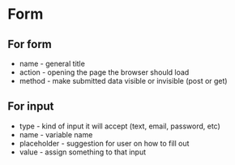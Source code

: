 # Form

## For form
* name -  general title
* action - opening the page the browser should load 
* method - make submitted data visible or invisible (post or get)

## For input 
* type - kind of input it will accept (text, email, password, etc)
* name - variable name 
* placeholder - suggestion for user on how to fill out
* value - assign something to that input
